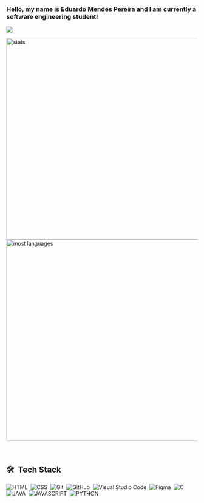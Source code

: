 ### Hello, my name is Eduardo Mendes Pereira and I am currently a software engineering student!
<img src="https://raw.githubusercontent.com/gist/EduardoMendes-coder/9eb2ba64999065969a3a9f3eec222c2e/raw/e17282dfb088f524d8c8d36ad6847d512f6d1d3a/backgroundgit.svg"/>

<br>

<p align="left">
<img width="530em" src="https://github-readme-stats.vercel.app/api?username=EduardoMendes-coder&show_icons=true&theme=blue-green" alt="stats"/>
<img width="530em" src="https://github-readme-stats.vercel.app/api/top-langs/?username=EduardoMendes-coder&layout=compact&theme=blue-green" alt="most languages"/>
</p>

<br>

## 🛠 &nbsp;Tech Stack

![HTML](https://img.shields.io/badge/-HTML-05122A?style=flat&logo=HTML5)&nbsp;
![CSS](https://img.shields.io/badge/-CSS-05122A?style=flat&logo=CSS3&logoColor=1572B6)&nbsp;
![Git](https://img.shields.io/badge/-Git-05122A?style=flat&logo=git)&nbsp;
![GitHub](https://img.shields.io/badge/-GitHub-05122A?style=flat&logo=github)&nbsp;
![Visual Studio Code](https://img.shields.io/badge/-Visual%20Studio%20Code-05122A?style=flat&logo=visual-studio-code&logoColor=007ACC)&nbsp;
![Figma](https://img.shields.io/badge/-Figma-05122A?style=flat&logo=Figma)&nbsp;
![C](https://img.shields.io/badge/-C-05122A?style=flat&logo=C)&nbsp;
![JAVA](https://img.shields.io/badge/-JAVA-05122A?style=flat&logo=JAVA)&nbsp;
![JAVASCRIPT](https://img.shields.io/badge/-JAVASCRIPT-05122A?style=flat&logo=JAVASCRIPT)&nbsp;
![PYTHON](https://img.shields.io/badge/-PYTHON-05122A?style=flat&logo=PYTHON)&nbsp;
